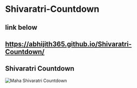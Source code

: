 # Shivaratri-Countdown
## link below
## https://abhijith365.github.io/Shivaratri-Countdown/
## Shivaratri Countdown 

![Maha Shivaratri Countdown](https://user-images.githubusercontent.com/63362359/160294817-451a9281-5fbe-4e26-87ce-dbc2d9d09c31.png)
